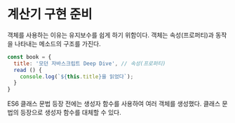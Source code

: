 # 계산기 구현 준비

객체를 사용하는 이유는 유지보수를 쉽게 하기 위함이다. 객체는 속성(프로퍼티)과 동작을 나타내는 메소드의 구조를 가진다.

```javascript
const book = {
  title: '모던 자바스크립트 Deep Dive', // 속성(프로퍼티)
  read () {
    console.log(`${this.title}을 읽었다`);
  }
}
```

ES6 클래스 문법 등장 전에는 생성자 함수를 사용하여 여러 객체를 생성했다. 클래스 문법의 등장으로 생성자 함수를 대체할 수 있다.